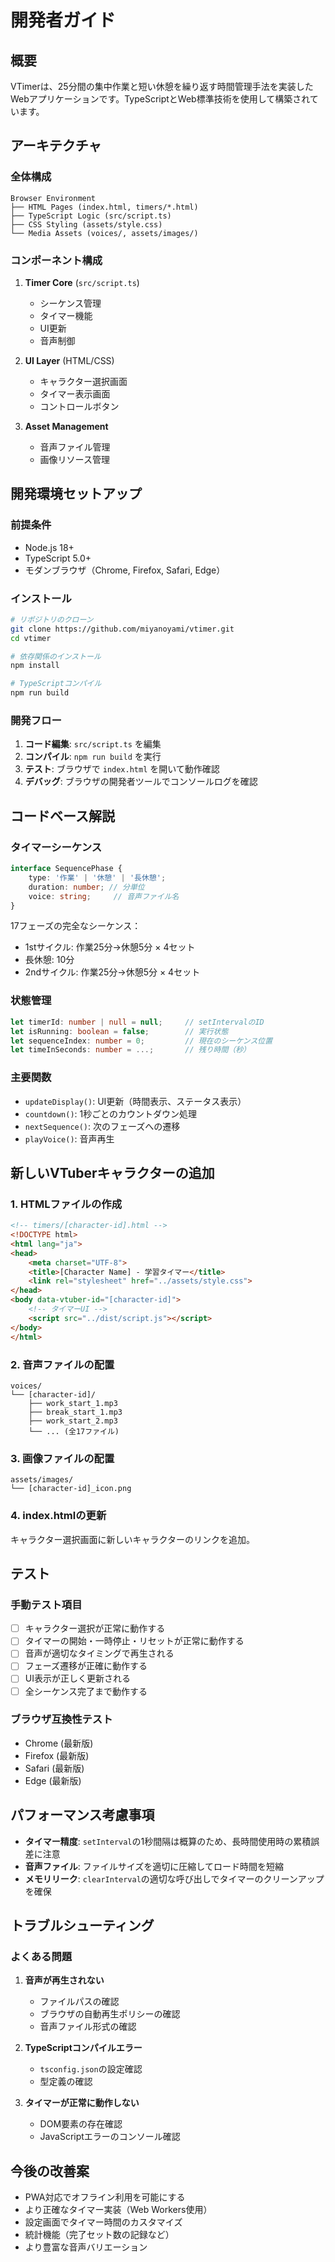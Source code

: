 # 開発者ガイド

## 概要

VTimerは、25分間の集中作業と短い休憩を繰り返す時間管理手法を実装したWebアプリケーションです。TypeScriptとWeb標準技術を使用して構築されています。

## アーキテクチャ

### 全体構成

```
Browser Environment
├── HTML Pages (index.html, timers/*.html)
├── TypeScript Logic (src/script.ts)
├── CSS Styling (assets/style.css)
└── Media Assets (voices/, assets/images/)
```

### コンポーネント構成

1. **Timer Core** (`src/script.ts`)
   - シーケンス管理
   - タイマー機能
   - UI更新
   - 音声制御

2. **UI Layer** (HTML/CSS)
   - キャラクター選択画面
   - タイマー表示画面
   - コントロールボタン

3. **Asset Management**
   - 音声ファイル管理
   - 画像リソース管理

## 開発環境セットアップ

### 前提条件

- Node.js 18+ 
- TypeScript 5.0+
- モダンブラウザ（Chrome, Firefox, Safari, Edge）

### インストール

```bash
# リポジトリのクローン
git clone https://github.com/miyanoyami/vtimer.git
cd vtimer

# 依存関係のインストール
npm install

# TypeScriptコンパイル
npm run build
```

### 開発フロー

1. **コード編集**: `src/script.ts` を編集
2. **コンパイル**: `npm run build` を実行
3. **テスト**: ブラウザで `index.html` を開いて動作確認
4. **デバッグ**: ブラウザの開発者ツールでコンソールログを確認

## コードベース解説

### タイマーシーケンス

```typescript
interface SequencePhase {
    type: '作業' | '休憩' | '長休憩';
    duration: number; // 分単位
    voice: string;     // 音声ファイル名
}
```

17フェーズの完全なシーケンス：
- 1stサイクル: 作業25分→休憩5分 × 4セット
- 長休憩: 10分
- 2ndサイクル: 作業25分→休憩5分 × 4セット

### 状態管理

```typescript
let timerId: number | null = null;     // setIntervalのID
let isRunning: boolean = false;        // 実行状態
let sequenceIndex: number = 0;         // 現在のシーケンス位置
let timeInSeconds: number = ...;       // 残り時間（秒）
```

### 主要関数

- `updateDisplay()`: UI更新（時間表示、ステータス表示）
- `countdown()`: 1秒ごとのカウントダウン処理
- `nextSequence()`: 次のフェーズへの遷移
- `playVoice()`: 音声再生

## 新しいVTuberキャラクターの追加

### 1. HTMLファイルの作成

```html
<!-- timers/[character-id].html -->
<!DOCTYPE html>
<html lang="ja">
<head>
    <meta charset="UTF-8">
    <title>[Character Name] - 学習タイマー</title>
    <link rel="stylesheet" href="../assets/style.css">
</head>
<body data-vtuber-id="[character-id]">
    <!-- タイマーUI -->
    <script src="../dist/script.js"></script>
</body>
</html>
```

### 2. 音声ファイルの配置

```
voices/
└── [character-id]/
    ├── work_start_1.mp3
    ├── break_start_1.mp3
    ├── work_start_2.mp3
    └── ... (全17ファイル)
```

### 3. 画像ファイルの配置

```
assets/images/
└── [character-id]_icon.png
```

### 4. index.htmlの更新

キャラクター選択画面に新しいキャラクターのリンクを追加。

## テスト

### 手動テスト項目

- [ ] キャラクター選択が正常に動作する
- [ ] タイマーの開始・一時停止・リセットが正常に動作する
- [ ] 音声が適切なタイミングで再生される
- [ ] フェーズ遷移が正確に動作する
- [ ] UI表示が正しく更新される
- [ ] 全シーケンス完了まで動作する

### ブラウザ互換性テスト

- Chrome (最新版)
- Firefox (最新版)  
- Safari (最新版)
- Edge (最新版)

## パフォーマンス考慮事項

- **タイマー精度**: `setInterval`の1秒間隔は概算のため、長時間使用時の累積誤差に注意
- **音声ファイル**: ファイルサイズを適切に圧縮してロード時間を短縮
- **メモリリーク**: `clearInterval`の適切な呼び出しでタイマーのクリーンアップを確保

## トラブルシューティング

### よくある問題

1. **音声が再生されない**
   - ファイルパスの確認
   - ブラウザの自動再生ポリシーの確認
   - 音声ファイル形式の確認

2. **TypeScriptコンパイルエラー**
   - `tsconfig.json`の設定確認
   - 型定義の確認

3. **タイマーが正常に動作しない**
   - DOM要素の存在確認
   - JavaScriptエラーのコンソール確認

## 今後の改善案

- PWA対応でオフライン利用を可能にする
- より正確なタイマー実装（Web Workers使用）
- 設定画面でタイマー時間のカスタマイズ
- 統計機能（完了セット数の記録など）
- より豊富な音声バリエーション